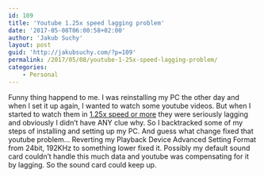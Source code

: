 ```yaml
---
id: 109
title: 'Youtube 1.25x speed lagging problem'
date: '2017-05-08T06:00:58+02:00'
author: 'Jakub Suchy'
layout: post
guid: 'http://jakubsuchy.com/?p=109'
permalink: /2017/05/08/youtube-1-25x-speed-lagging-problem/
categories:
    - Personal
---
```


Funny thing happend to me. I was reinstalling my PC the other day and when I set it up again, I wanted to watch some youtube videos. But when I started to watch them in [1.25x speed or more](http://jakubsuchy.com/2017/05/02/my-way-of-learning/) they were seriously lagging and obviously I didn’t have ANY clue why. So I backtracked some of my steps of installing and setting up my PC. And guess what change fixed that youtube problem… Reverting my Playback Device Advanced Setting Format from 24bit, 192KHz to something lower fixed it. Possibly my default sound card couldn’t handle this much data and youtube was compensating for it by lagging. So the sound card could keep up.